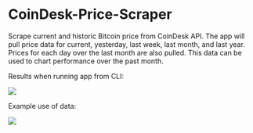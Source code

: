 # CoinDesk-Price-Scraper
Scrape current and historic Bitcoin price from CoinDesk API. The app will pull price data for current, yesterday, last week, last month, and last year. Prices for each day over the last month are also pulled. This data can be used to chart performance over the past month. 

Results when running app from CLI:


![](https://i.imgur.com/2LEl5kP.jpg)

Example use of data:

![](https://i.imgur.com/OStZWNR.jpg)
